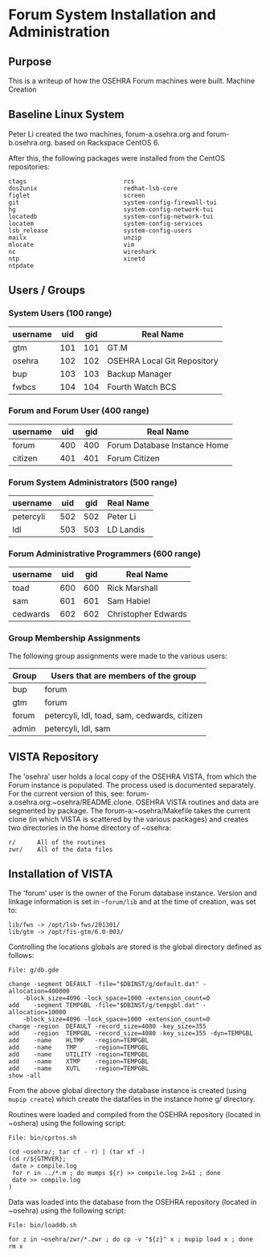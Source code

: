 ﻿# Forum System Installation and Administration
## Purpose
This is a writeup of how the OSEHRA Forum machines were built.
Machine Creation

## Baseline Linux System
Peter Li created the two machines, forum-a.osehra.org and forum-b.osehra.org.
based on Rackspace CentOS 6.

After this, the following packages were installed from the CentOS repositories:

	ctags							rcs
	dos2unix						redhat-lsb-core
	figlet							screen
	git								system-config-firewall-tui
	hg								system-config-network-tui
	locatedb						system-config-network-tui
	locatem						    system-config-services
	lsb_release					    system-config-users
	mailx							unzip
	mlocate						    vim
	nc								wireshark
	ntp								xinetd
	ntpdate

## Users / Groups
### System Users (100 range)
username | uid | gid | Real Name
--- | --- | --- | ---
gtm | 101 | 101 | GT.M
osehra | 102 | 102 | OSEHRA Local Git Repository
bup | 103 | 103 | Backup Manager
fwbcs | 104 | 104 | Fourth Watch BCS

### Forum and Forum User (400 range)
username | uid | gid | Real Name
--- | --- | --- | ---
forum | 400 | 400 | Forum Database Instance Home
citizen | 401 | 401 | Forum Citizen

### Forum System Administrators (500 range)
username | uid | gid | Real Name
--- | --- | --- | ---
petercyli | 502 | 502 | Peter Li
ldl | 503 | 503 | LD Landis

### Forum Administrative Programmers (600 range)
username | uid | gid | Real Name
--- | --- | --- | ---
toad | 600 | 600 | Rick Marshall
sam | 601 | 601 | Sam Habiel
cedwards | 602 | 602 | Christopher Edwards

### Group Membership Assignments
The following group assignments were made to the various users:

| Group | Users that are members of the group |
| --- | --- |
| bup | forum |
| gtm | forum |
| forum | petercyli, ldl, toad, sam, cedwards, citizen |
| admin | petercyli, ldl, sam |

## VISTA Repository
The 'osehra' user holds a local copy of the OSEHRA VISTA, from which the Forum instance is populated. The process used is documented separately. For the current version of this, see: forum-a.osehra.org:~osehra/README.clone.
OSEHRA VISTA routines and data are segmented by package. The forum-a:~osehra/Makefile takes the current clone (in which VISTA is scattered by the various packages) and creates two directories in the home directory of ~osehra:

	r/		All of the routines
	zwr/ 	All of the data files 

## Installation of VISTA
The 'forum' user is the owner of the Forum database instance. Version and linkage information is set in `~forum/lib` and at the time of creation, was set to:

	lib/fws -> /opt/lsb-fws/201301/
	lib/gtm -> /opt/fis-gtm/6.0-003/

Controlling the locations globals are stored is the global directory defined as follows:

	File: g/db.gde

	change -segment DEFAULT -file="$DBINST/g/default.dat" -allocation=400000
		-block_size=4096 -lock_space=1000 -extension_count=0
	add    -segment TEMPGBL -file="$DBINST/g/tempgbl.dat" -allocation=10000
		-block_size=4096 -lock_space=1000 -extension_count=0
	change -region  DEFAULT -record_size=4080 -key_size=355
	add    -region  TEMPGBL -record_size=4080 -key_size=355 -dyn=TEMPGBL
	add    -name    HLTMP   -region=TEMPGBL
	add    -name    TMP     -region=TEMPGBL
	add    -name    UTILITY -region=TEMPGBL
	add    -name    XTMP    -region=TEMPGBL
	add    -name    XUTL    -region=TEMPGBL
	show -all

From the above global directory the database instance is created (using `mupip create`) which create the datafiles in the instance home g/ directory.

Routines were loaded and compiled from the OSEHRA repository (located in ~oshera) using the following script:

	File: bin/cprtns.sh

	(cd ~osehra/; tar cf - r) | (tar xf -)
	(cd r/${GTMVER};
	 date > compile.log
	 for r in ../*.m ; do mumps ${r} >> compile.log 2>&1 ; done
	 date >> compile.log
	)

Data was loaded into the database from the OSEHRA repository (located in ~osehra) using the following script:

	File: bin/loaddb.sh

	for z in ~osehra/zwr/*.zwr ; do cp -v "${z}" x ; mupip load x ; done
	rm x
